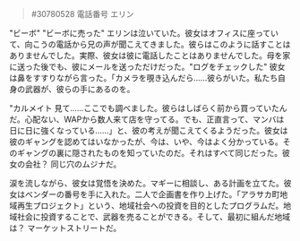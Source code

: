 > #30780528 電話番号 エリン  
  
"ビーボ" "ビーボに売った" エリンは泣いていた。彼女はオフィスに座っていて、向こうの電話から兄の声が聞こえてきました。彼らはこのように話すことはありませんでした。実際、彼女は彼に電話したことはありませんでした。母を家に送った後でも、彼にメールを送っただけだった。"ログをチェックした"  彼女は鼻をすすりながら言った。「カメラを覗き込んだら......彼らがいた。私たち自身の武器が、彼らの手にあるのを。 
  
"カルメイト 見て......ここでも調べました。彼らはしばらく前から買っていたんだ。心配ない、WAPから数人来て店を守ってる。でも、正直言って、マンバは日に日に強くなっている......」と、彼の考えが聞こえてくるようだった。彼女は彼のギャングを認めてはいなかったが、今は、いや、今はよく分かっている。そのギャングの裏に隠されたものを知っていたのだ。それはすべて同じだった。彼女の会社？ 同じ穴のムジナだ。 
  
涙を流しながら、彼女は覚悟を決めた。マギーに相談し、ある計画を立てた。彼女はベンダーの番号を手に入れた。二人で企画書を作り上げた。「アラサカ町地域再生プロジェクト」という、地域社会への投資を目的としたプログラムだ。地域社会に投資することで、武器を売ることができる。そして、最初に組んだ地域は？ マーケットストリートだ。 

